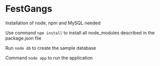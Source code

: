 # FestGangs

Installation of node, npm and MySQL needed

Use command `npm install` to install all node_modules described in the package.json file

Run `node db` to create the sample database

Command `node app` to run the application
